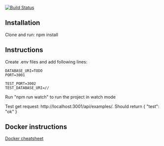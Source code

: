 [![Build Status](https://travis-ci.org/ohtuprojekti-ilmo/ohtuilmo-backend.svg?branch=master)](https://travis-ci.org/ohtuprojekti-ilmo/ohtuilmo-backend)

## Installation
Clone and run:
npm install

## Instructions
Create .env files and add following lines:

```
DATABASE_URI=TODO
PORT=3001

TEST_PORT=3002
TEST_DATABASE_URI=//
```

Run "npm run watch" to run the project in watch mode

Test get request: http://localhost:3001/api/examples/. Should return { "test": "ok" }

## Docker instructions

[Docker cheatsheet](https://github.com/jexniemi/Docker-cheat-page/wiki)

